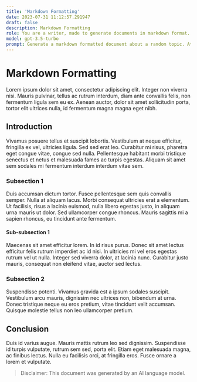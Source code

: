 ```yaml
---
title: 'Markdown Formatting'
date: 2023-07-31 11:12:57.291947
draft: false
description: Markdown Formatting
role: You are a writer, made to generate documents in markdown format. It is very important that all of the documents you generate are in valid markdown format.
model: gpt-3.5-turbo
prompt: Generate a markdown formatted document about a random topic. At the bottom, include a disclaimer explaining that the document was generated by you. The first line of the document should be the title. Make sure that the entire document is in proper markdown format, using a mix of various tags to make the document visually appealing.
---
```


# Markdown Formatting

Lorem ipsum dolor sit amet, consectetur adipiscing elit. Integer non viverra nisi. Mauris pulvinar, tellus ac rutrum interdum, diam ante convallis felis, non fermentum ligula sem eu ex. Aenean auctor, dolor sit amet sollicitudin porta, tortor elit ultrices nulla, id fermentum magna magna eget nibh. 

## Introduction

Vivamus posuere tellus et suscipit lobortis. Vestibulum at neque efficitur, fringilla ex vel, ultricies ligula. Sed sed erat leo. Curabitur mi risus, pharetra eget congue vitae, congue sed nulla. Pellentesque habitant morbi tristique senectus et netus et malesuada fames ac turpis egestas. Aliquam sit amet sem sodales mi fermentum interdum interdum vitae sem.

### Subsection 1

Duis accumsan dictum tortor. Fusce pellentesque sem quis convallis semper. Nulla at aliquam lacus. Morbi consequat ultricies erat a elementum. Ut facilisis, risus a lacinia euismod, nulla libero egestas justo, in aliquam urna mauris ut dolor. Sed ullamcorper congue rhoncus. Mauris sagittis mi a sapien rhoncus, eu tincidunt ante fermentum.

#### Sub-subsection 1

Maecenas sit amet efficitur lorem. In id risus purus. Donec sit amet lectus efficitur felis rutrum imperdiet ac id nisi. In ultricies mi vel eros egestas rutrum vel ut nulla. Integer sed viverra dolor, at lacinia nunc. Curabitur justo mauris, consequat non eleifend vitae, auctor sed lectus.

### Subsection 2

Suspendisse potenti. Vivamus gravida est a ipsum sodales suscipit. Vestibulum arcu mauris, dignissim nec ultrices non, bibendum at urna. Donec tristique neque eu eros pretium, vitae tincidunt velit accumsan. Quisque molestie tellus non leo ullamcorper pretium.

## Conclusion

Duis id varius augue. Mauris mattis rutrum leo sed dignissim. Suspendisse id turpis vulputate, rutrum sem sed, porta elit. Etiam eget malesuada magna, ac finibus lectus. Nulla eu facilisis orci, at fringilla eros. Fusce ornare a lorem et vulputate. 

> Disclaimer: This document was generated by an AI language model.
